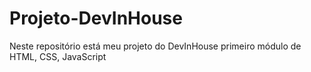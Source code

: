 # Projeto-DevInHouse
Neste repositório está meu projeto do DevInHouse primeiro módulo de HTML, CSS, JavaScript
